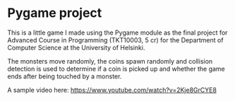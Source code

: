 # Pygame project
This is a little game I made using the Pygame module as the final project for Advanced Course in Programming (TKT10003, 5 cr) for the Department of Computer Science at the University of Helsinki.

The monsters move randomly, the coins spawn randomly and collision detection is used to determine if a coin is picked up and whether the game ends after being touched by a monster.

A sample video here: https://www.youtube.com/watch?v=2Kje8GrCYE8
